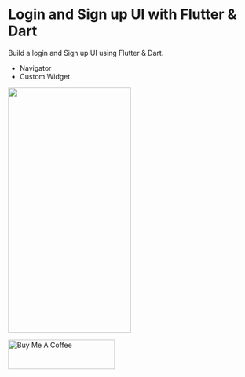 # Login and Sign up UI with Flutter & Dart

Build a login and  Sign up UI using Flutter & Dart. 
- Navigator
- Custom Widget

<img src="https://user-images.githubusercontent.com/68303716/206929500-6f97a99e-5526-4ceb-b401-4454cb1955aa.png" width="250" height="500" />



<a href="https://www.buymeacoffee.com/bersyteinf4" target="_blank"><img src="https://cdn.buymeacoffee.com/buttons/v2/default-yellow.png" alt="Buy Me A Coffee" style="height: 60px !important;width: 217px !important;" ></a>

